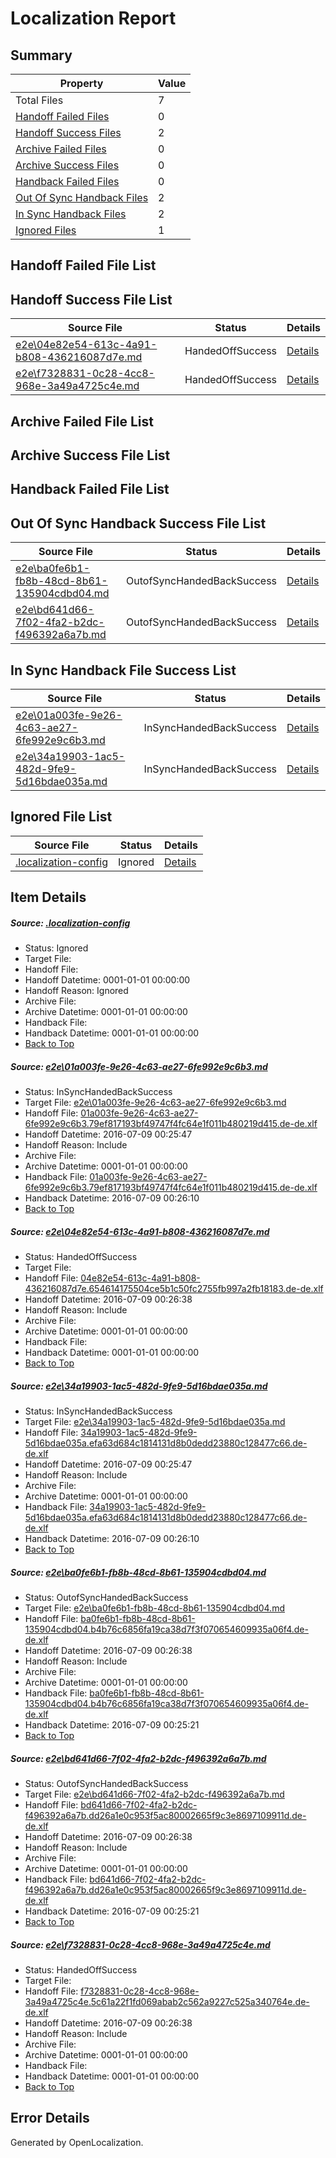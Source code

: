 # <a name='report-top'></a> Localization Report

## Summary
 Property | Value 
 -------- | ----- 
 Total Files | 7
[ Handoff Failed Files ](#handoff-failed-list)| 0
[ Handoff Success Files ](#handoff-success-list)| 2
[ Archive Failed Files ](#archive-failed-list)| 0
[ Archive Success Files ](#archive-success-list)| 0
[ Handback Failed Files ](#handback-failed-list)| 0
[ Out Of Sync Handback Files ](#outofsync-handback-success-list)| 2
[ In Sync Handback Files ](#insync-handback-success-list)| 2
[ Ignored Files ](#ignored-list)| 1

## <a name='handoff-failed-list'></a> Handoff Failed File List

## <a name='handoff-success-list'></a> Handoff Success File List
 Source File | Status | Details 
 ----------- | ------ | ------- 
 [e2e\04e82e54-613c-4a91-b808-436216087d7e.md](https://github.com/OpenLocalizationTestOrg/oltest/blob/4adf2c4f5c13a16ffaad65f82c5453e2c4aa2c11/e2e/04e82e54-613c-4a91-b808-436216087d7e.md) | HandedOffSuccess | [Details](#16f26bcdd2efa36236218ced80c906a051decdc02)
 [e2e\f7328831-0c28-4cc8-968e-3a49a4725c4e.md](https://github.com/OpenLocalizationTestOrg/oltest/blob/4adf2c4f5c13a16ffaad65f82c5453e2c4aa2c11/e2e/f7328831-0c28-4cc8-968e-3a49a4725c4e.md) | HandedOffSuccess | [Details](#b5bc67fe4bab66edafa8b810777374560e95e4d66)

## <a name='archive-failed-list'></a> Archive Failed File List

## <a name='archive-success-list'></a> Archive Success File List

## <a name='handback-failed-list'></a> Handback Failed File List

## <a name='outofsync-handback-success-list'></a> Out Of Sync Handback Success File List
 Source File | Status | Details 
 ----------- | ------ | ------- 
 [e2e\ba0fe6b1-fb8b-48cd-8b61-135904cdbd04.md](https://github.com/OpenLocalizationTestOrg/oltest/blob/2aa892c05c9c9e6a9068a86abe15d13a0cc04960/e2e/ba0fe6b1-fb8b-48cd-8b61-135904cdbd04.md) | OutofSyncHandedBackSuccess | [Details](#87484c90687a182f8702688e3c747517239d9c084)
 [e2e\bd641d66-7f02-4fa2-b2dc-f496392a6a7b.md](https://github.com/OpenLocalizationTestOrg/oltest/blob/2aa892c05c9c9e6a9068a86abe15d13a0cc04960/e2e/bd641d66-7f02-4fa2-b2dc-f496392a6a7b.md) | OutofSyncHandedBackSuccess | [Details](#1b9bc633e36475afa698ff8eb5c06c7c52a964665)

## <a name='insync-handback-success-list'></a> In Sync Handback File Success List
 Source File | Status | Details 
 ----------- | ------ | ------- 
 [e2e\01a003fe-9e26-4c63-ae27-6fe992e9c6b3.md](https://github.com/OpenLocalizationTestOrg/oltest/blob/58ff1ead2c6a7d3201794c903780239769f82954/e2e/01a003fe-9e26-4c63-ae27-6fe992e9c6b3.md) | InSyncHandedBackSuccess | [Details](#8f11f172ba90ea8ff6b8f37b0211c6ee1927fbab1)
 [e2e\34a19903-1ac5-482d-9fe9-5d16bdae035a.md](https://github.com/OpenLocalizationTestOrg/oltest/blob/58ff1ead2c6a7d3201794c903780239769f82954/e2e/34a19903-1ac5-482d-9fe9-5d16bdae035a.md) | InSyncHandedBackSuccess | [Details](#dba15059ed2f36729145fda27498fde6533e032b3)

## <a name='ignored-list'></a> Ignored File List
 Source File | Status | Details 
 ----------- | ------ | ------- 
 [.localization-config](https://github.com/OpenLocalizationTestOrg/oltest/blob/4adf2c4f5c13a16ffaad65f82c5453e2c4aa2c11/.localization-config) | Ignored | [Details](#3d4f252ac210baf56311d7e97dcc2db10974dbd20)

## Item Details
##### <a name='3d4f252ac210baf56311d7e97dcc2db10974dbd20'></a> Source: [.localization-config](https://github.com/OpenLocalizationTestOrg/oltest/blob/4adf2c4f5c13a16ffaad65f82c5453e2c4aa2c11/.localization-config)
* Status: Ignored
* Target File: 
* Handoff File: 
* Handoff Datetime: 0001-01-01 00:00:00
* Handoff Reason: Ignored
* Archive File: 
* Archive Datetime: 0001-01-01 00:00:00
* Handback File: 
* Handback Datetime: 0001-01-01 00:00:00
* [Back to Top](#report-top)

##### <a name='8f11f172ba90ea8ff6b8f37b0211c6ee1927fbab1'></a> Source: [e2e\01a003fe-9e26-4c63-ae27-6fe992e9c6b3.md](https://github.com/OpenLocalizationTestOrg/oltest/blob/58ff1ead2c6a7d3201794c903780239769f82954/e2e/01a003fe-9e26-4c63-ae27-6fe992e9c6b3.md)
* Status: InSyncHandedBackSuccess
* Target File: [e2e\01a003fe-9e26-4c63-ae27-6fe992e9c6b3.md](https://github.com/OpenLocalizationTestOrg/oltest-dede-fly/blob/f2a10f85896c83d56589e08abdb0f480d2288a7c/e2e/01a003fe-9e26-4c63-ae27-6fe992e9c6b3.md)
* Handoff File: [01a003fe-9e26-4c63-ae27-6fe992e9c6b3.79ef817193bf49747f4fc64e1f011b480219d415.de-de.xlf](https://github.com/OpenLocalizationTestOrg/olhandoff-e2e/blob/497ce16f93339529d6d3df460360273c8c2a496b/ol-handoff/OpenLocalizationTestOrg/oltest-dede-fly/ci/ht/01a003fe-9e26-4c63-ae27-6fe992e9c6b3.79ef817193bf49747f4fc64e1f011b480219d415.de-de.xlf)
* Handoff Datetime: 2016-07-09 00:25:47
* Handoff Reason: Include
* Archive File: 
* Archive Datetime: 0001-01-01 00:00:00
* Handback File: [01a003fe-9e26-4c63-ae27-6fe992e9c6b3.79ef817193bf49747f4fc64e1f011b480219d415.de-de.xlf](https://github.com/OpenLocalizationTestOrg/olhandback-e2e/blob/f0f98eff7125f43c9fc58421ce6746e81dc7a4af/ol-handback/OpenLocalizationTestOrg/oltest-dede-fly/ci/ht/01a003fe-9e26-4c63-ae27-6fe992e9c6b3.79ef817193bf49747f4fc64e1f011b480219d415.de-de.xlf)
* Handback Datetime: 2016-07-09 00:26:10
* [Back to Top](#report-top)

##### <a name='16f26bcdd2efa36236218ced80c906a051decdc02'></a> Source: [e2e\04e82e54-613c-4a91-b808-436216087d7e.md](https://github.com/OpenLocalizationTestOrg/oltest/blob/4adf2c4f5c13a16ffaad65f82c5453e2c4aa2c11/e2e/04e82e54-613c-4a91-b808-436216087d7e.md)
* Status: HandedOffSuccess
* Target File: 
* Handoff File: [04e82e54-613c-4a91-b808-436216087d7e.654614175504ce5b1c50fc2755fb997a2fb18183.de-de.xlf](https://github.com/OpenLocalizationTestOrg/olhandoff-e2e/blob/eff318655218f562f3daaf5fe0d688407d69ca04/ol-handoff/OpenLocalizationTestOrg/oltest-dede-fly/ci/low/04e82e54-613c-4a91-b808-436216087d7e.654614175504ce5b1c50fc2755fb997a2fb18183.de-de.xlf)
* Handoff Datetime: 2016-07-09 00:26:38
* Handoff Reason: Include
* Archive File: 
* Archive Datetime: 0001-01-01 00:00:00
* Handback File: 
* Handback Datetime: 0001-01-01 00:00:00
* [Back to Top](#report-top)

##### <a name='dba15059ed2f36729145fda27498fde6533e032b3'></a> Source: [e2e\34a19903-1ac5-482d-9fe9-5d16bdae035a.md](https://github.com/OpenLocalizationTestOrg/oltest/blob/58ff1ead2c6a7d3201794c903780239769f82954/e2e/34a19903-1ac5-482d-9fe9-5d16bdae035a.md)
* Status: InSyncHandedBackSuccess
* Target File: [e2e\34a19903-1ac5-482d-9fe9-5d16bdae035a.md](https://github.com/OpenLocalizationTestOrg/oltest-dede-fly/blob/f2a10f85896c83d56589e08abdb0f480d2288a7c/e2e/34a19903-1ac5-482d-9fe9-5d16bdae035a.md)
* Handoff File: [34a19903-1ac5-482d-9fe9-5d16bdae035a.efa63d684c1814131d8b0dedd23880c128477c66.de-de.xlf](https://github.com/OpenLocalizationTestOrg/olhandoff-e2e/blob/497ce16f93339529d6d3df460360273c8c2a496b/ol-handoff/OpenLocalizationTestOrg/oltest-dede-fly/ci/ht/34a19903-1ac5-482d-9fe9-5d16bdae035a.efa63d684c1814131d8b0dedd23880c128477c66.de-de.xlf)
* Handoff Datetime: 2016-07-09 00:25:47
* Handoff Reason: Include
* Archive File: 
* Archive Datetime: 0001-01-01 00:00:00
* Handback File: [34a19903-1ac5-482d-9fe9-5d16bdae035a.efa63d684c1814131d8b0dedd23880c128477c66.de-de.xlf](https://github.com/OpenLocalizationTestOrg/olhandback-e2e/blob/f0f98eff7125f43c9fc58421ce6746e81dc7a4af/ol-handback/OpenLocalizationTestOrg/oltest-dede-fly/ci/ht/34a19903-1ac5-482d-9fe9-5d16bdae035a.efa63d684c1814131d8b0dedd23880c128477c66.de-de.xlf)
* Handback Datetime: 2016-07-09 00:26:10
* [Back to Top](#report-top)

##### <a name='87484c90687a182f8702688e3c747517239d9c084'></a> Source: [e2e\ba0fe6b1-fb8b-48cd-8b61-135904cdbd04.md](https://github.com/OpenLocalizationTestOrg/oltest/blob/2aa892c05c9c9e6a9068a86abe15d13a0cc04960/e2e/ba0fe6b1-fb8b-48cd-8b61-135904cdbd04.md)
* Status: OutofSyncHandedBackSuccess
* Target File: [e2e\ba0fe6b1-fb8b-48cd-8b61-135904cdbd04.md](https://github.com/OpenLocalizationTestOrg/oltest-dede-fly/blob/42cf52c27bfcbd05a660f17cb9343a8cb7388f07/e2e/ba0fe6b1-fb8b-48cd-8b61-135904cdbd04.md)
* Handoff File: [ba0fe6b1-fb8b-48cd-8b61-135904cdbd04.b4b76c6856fa19ca38d7f3f070654609935a06f4.de-de.xlf](https://github.com/OpenLocalizationTestOrg/olhandoff-e2e/blob/eff318655218f562f3daaf5fe0d688407d69ca04/ol-handoff/OpenLocalizationTestOrg/oltest-dede-fly/ci/low/ba0fe6b1-fb8b-48cd-8b61-135904cdbd04.b4b76c6856fa19ca38d7f3f070654609935a06f4.de-de.xlf)
* Handoff Datetime: 2016-07-09 00:26:38
* Handoff Reason: Include
* Archive File: 
* Archive Datetime: 0001-01-01 00:00:00
* Handback File: [ba0fe6b1-fb8b-48cd-8b61-135904cdbd04.b4b76c6856fa19ca38d7f3f070654609935a06f4.de-de.xlf](https://github.com/OpenLocalizationTestOrg/olhandback-e2e/blob/2866a9ebe9f4c4d04224cdf649e395099afa2a22/ol-handback/OpenLocalizationTestOrg/oltest-dede-fly/ci/high/ba0fe6b1-fb8b-48cd-8b61-135904cdbd04.b4b76c6856fa19ca38d7f3f070654609935a06f4.de-de.xlf)
* Handback Datetime: 2016-07-09 00:25:21
* [Back to Top](#report-top)

##### <a name='1b9bc633e36475afa698ff8eb5c06c7c52a964665'></a> Source: [e2e\bd641d66-7f02-4fa2-b2dc-f496392a6a7b.md](https://github.com/OpenLocalizationTestOrg/oltest/blob/2aa892c05c9c9e6a9068a86abe15d13a0cc04960/e2e/bd641d66-7f02-4fa2-b2dc-f496392a6a7b.md)
* Status: OutofSyncHandedBackSuccess
* Target File: [e2e\bd641d66-7f02-4fa2-b2dc-f496392a6a7b.md](https://github.com/OpenLocalizationTestOrg/oltest-dede-fly/blob/42cf52c27bfcbd05a660f17cb9343a8cb7388f07/e2e/bd641d66-7f02-4fa2-b2dc-f496392a6a7b.md)
* Handoff File: [bd641d66-7f02-4fa2-b2dc-f496392a6a7b.dd26a1e0c953f5ac80002665f9c3e8697109911d.de-de.xlf](https://github.com/OpenLocalizationTestOrg/olhandoff-e2e/blob/eff318655218f562f3daaf5fe0d688407d69ca04/ol-handoff/OpenLocalizationTestOrg/oltest-dede-fly/ci/low/bd641d66-7f02-4fa2-b2dc-f496392a6a7b.dd26a1e0c953f5ac80002665f9c3e8697109911d.de-de.xlf)
* Handoff Datetime: 2016-07-09 00:26:38
* Handoff Reason: Include
* Archive File: 
* Archive Datetime: 0001-01-01 00:00:00
* Handback File: [bd641d66-7f02-4fa2-b2dc-f496392a6a7b.dd26a1e0c953f5ac80002665f9c3e8697109911d.de-de.xlf](https://github.com/OpenLocalizationTestOrg/olhandback-e2e/blob/2866a9ebe9f4c4d04224cdf649e395099afa2a22/ol-handback/OpenLocalizationTestOrg/oltest-dede-fly/ci/high/bd641d66-7f02-4fa2-b2dc-f496392a6a7b.dd26a1e0c953f5ac80002665f9c3e8697109911d.de-de.xlf)
* Handback Datetime: 2016-07-09 00:25:21
* [Back to Top](#report-top)

##### <a name='b5bc67fe4bab66edafa8b810777374560e95e4d66'></a> Source: [e2e\f7328831-0c28-4cc8-968e-3a49a4725c4e.md](https://github.com/OpenLocalizationTestOrg/oltest/blob/4adf2c4f5c13a16ffaad65f82c5453e2c4aa2c11/e2e/f7328831-0c28-4cc8-968e-3a49a4725c4e.md)
* Status: HandedOffSuccess
* Target File: 
* Handoff File: [f7328831-0c28-4cc8-968e-3a49a4725c4e.5c61a22f1fd069abab2c562a9227c525a340764e.de-de.xlf](https://github.com/OpenLocalizationTestOrg/olhandoff-e2e/blob/eff318655218f562f3daaf5fe0d688407d69ca04/ol-handoff/OpenLocalizationTestOrg/oltest-dede-fly/ci/low/f7328831-0c28-4cc8-968e-3a49a4725c4e.5c61a22f1fd069abab2c562a9227c525a340764e.de-de.xlf)
* Handoff Datetime: 2016-07-09 00:26:38
* Handoff Reason: Include
* Archive File: 
* Archive Datetime: 0001-01-01 00:00:00
* Handback File: 
* Handback Datetime: 0001-01-01 00:00:00
* [Back to Top](#report-top)


## Error Details

Generated by OpenLocalization.
